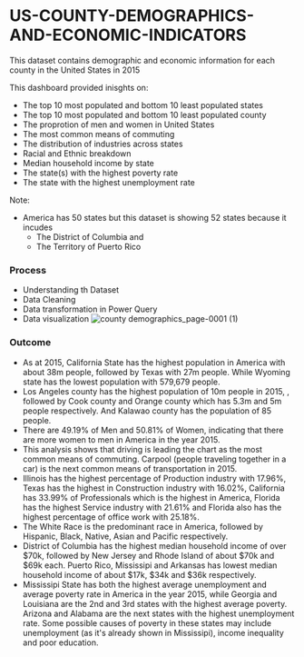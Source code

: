 # US-COUNTY-DEMOGRAPHICS-AND-ECONOMIC-INDICATORS
This dataset contains demographic and economic information for each county in the United States in 2015

This dashboard provided inisghts on:

- The top 10 most populated and bottom 10 least populated states
- The top 10 most populated and bottom 10 least populated county
- The proprotion of men and women in United States
- The most common means of commuting
- The distribution of industries across states
- Racial and Ethnic breakdown
- Median household income by state
- The state(s) with the highest poverty rate
- The state with the highest unemployment rate

Note:
- America has 50 states but this dataset is showing 52 states because it incudes 
  - The District of Columbia and 
  - The Territory of Puerto Rico
  
### Process
- Understanding th Dataset
- Data Cleaning
- Data transformation in Power Query
- Data visualization
![county demographics_page-0001 (1)](https://user-images.githubusercontent.com/100838547/227205282-df502c7d-6f50-416b-9c2f-85dad955e42e.jpg)

### Outcome
- As at 2015, California State has the highest population in America with about 38m people, followed by Texas with  27m people. While Wyoming state has the lowest population with 579,679 people.
- Los Angeles county has the highest population of 10m people in 2015, , followed by Cook county and Orange county which has  5.3m and 5m people respectively. And Kalawao county has the population of 85 people.
- There are 49.19% of Men and 50.81% of Women, indicating that there are more women to men in America in the year 2015.
- This analysis shows that driving is leading the chart as the most common means of commuting. Carpool (people traveling together in a car) is the next common means of transportation in 2015.
- Illinois has the highest percentage of Production industry with 17.96%, Texas has the highest in Construction industry with 16.02%, California has 33.99% of Professionals which is the highest in America, Florida has the highest Service industry with 21.61% and Florida also has the highest percentage of office work with 25.18%.
- The White Race is the predominant race in America, followed by Hispanic, Black, Native, Asian and Pacific respectively.
- District of Columbia has the highest median household income of over $70k, followed by New Jersey and Rhode Island of about  $70k and $69k  each. Puerto Rico, Mississipi and Arkansas has lowest median household income of  about $17k, $34k and $36k respectively.
- Mississipi State has both the highest average unemployment and average poverty rate in America in the year 2015, while Georgia and Louisiana are the 2nd and 3rd states with the highest average poverty. Arizona and Alabama are the next states with the highest unemployment rate. Some possible causes of poverty in these states may include unemployment (as it's already shown in Mississipi), income inequality and poor education.
